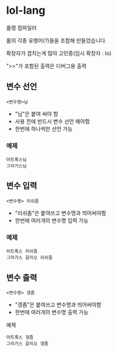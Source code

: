 # lol-lang

롤랭 컴파일러

롤의 각종 유행어(?)들을 조합해 만들었습니다.

확장자가 겹치는게 많아 고민중(임시 확장자 : lo)

">>"가 포함된 출력은 디버그용 출력

## 변수 선언

```
<변수명>님
```
- "님"은 붙여 써야 함
- 사용 전에 반드시 변수 선언 해야함
- 한번에 하나씩만 선언 가능

### 예제
```
아트록스님
그라가스님
```

## 변수 입력

```
<변수명> 리쉬좀
```
- "리쉬좀"은 붙여쓰고 변수명과 띄어써야함
- 한번에 여러개의 변수명 입력 가능

### 예제
```
아트록스 리쉬좀
그라가스 갈리오 리쉬좀
```

## 변수 출력

```
<변수명> 갱좀
```
- "갱좀"은 붙여쓰고 변수명과 띄어써야함
- 한번에 여러개의 변수명 출력 가능

예제
```
아트록스 갱좀
그라가스 갈리오 갱좀
```